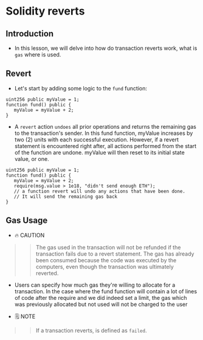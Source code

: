 # Solidity reverts

## Introduction
- In this lesson, we will delve into how do transaction reverts work, what is `gas` where is used.

## Revert
- Let's start by adding some logic to the `fund` function:
```
uint256 public myValue = 1;
function fund() public {
   myValue = myValue + 2;
}
```

- A `revert` action `undoes` all prior operations and returns the remaining gas to the transaction's sender. In this fund function, myValue increases by two (2) units with each successful execution. However, if a revert statement is encountered right after, all actions performed from the start of the function are undone. myValue will then reset to its initial state value, or one.

```
uint256 public myValue = 1;
function fund() public {
   myValue = myValue + 2;
   require(msg.value > 1e18, "didn't send enough ETH");
   // a function revert will undo any actions that have been done.
   // It will send the remaining gas back
}
```

## Gas Usage
- 🔥 CAUTION

>> The gas used in the transaction will not be refunded if the transaction fails due to a revert statement. The gas has already been consumed because the code was executed by the computers, even though the transaction was ultimately reverted.

- Users can specify how much gas they're willing to allocate for a transaction. In the case where the fund function will contain a lot of lines of code after the require and we did indeed set a limit, the gas which was previously allocated but not used will not be charged to the user

- 🗒️ NOTE

>> If a transaction reverts, is defined as `failed`.

##
